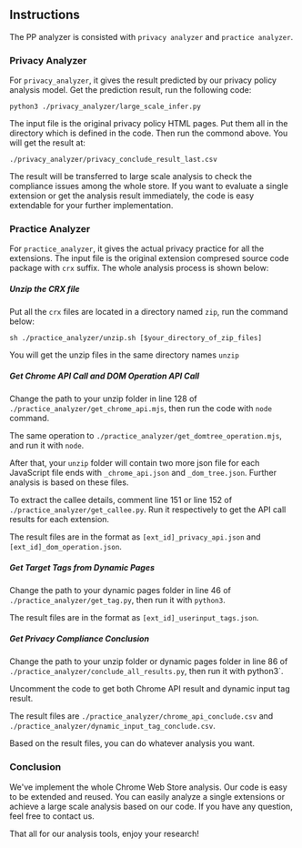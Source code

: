 ## Instructions

The PP analyzer is consisted with `privacy analyzer` and `practice analyzer`. 

### Privacy Analyzer
For `privacy_analyzer`, it gives the result predicted by our privacy policy analysis model.
Get the prediction result, run the following code:
```
python3 ./privacy_analyzer/large_scale_infer.py
```
The input file is the original privacy policy HTML pages. Put them all in the directory which is defined in the code. Then run the commond above.
You will get the result at:
```
./privacy_analyzer/privacy_conclude_result_last.csv
```
The result will be transferred to large scale analysis to check the compliance issues among the whole store.
If you want to evaluate a single extension or get the analysis result immediately, the code is easy extendable for your further implementation.

### Practice Analyzer
For `practice_analyzer`, it gives the actual privacy practice for all the extensions.
The input file is the original extension compresed source code package with `crx` suffix.
The whole analysis process is shown below:
##### Unzip the CRX file
Put all the `crx` files are located in a directory named `zip`, run the command below:
```
sh ./practice_analyzer/unzip.sh [$your_directory_of_zip_files]
```
You will get the unzip files in the same directory names `unzip`
##### Get Chrome API Call and DOM Operation API Call
Change the path to your unzip folder in line 128 of `./practice_analyzer/get_chrome_api.mjs`, then run the code with `node` command.

The same operation to `./practice_analyzer/get_domtree_operation.mjs`, and run it with `node`.

After that, your `unzip` folder will contain two more json file for each JavaScript file ends with `_chrome_api.json` and `_dom_tree.json`. Further analysis is based on these files.

To extract the callee details, comment line 151 or line 152 of `./practice_analyzer/get_callee.py`. Run it respectively to get the API call results for each extension.

The result files are in the format as `[ext_id]_privacy_api.json` and `[ext_id]_dom_operation.json`.

##### Get Target Tags from Dynamic Pages
Change the path to your dynamic pages folder in line 46 of `./practice_analyzer/get_tag.py`, then run it with `python3`.

The result files are in the format as `[ext_id]_userinput_tags.json`.

##### Get Privacy Compliance Conclusion
Change the path to your unzip folder or dynamic pages folder in line 86 of `./practice_analyzer/conclude_all_results.py`, then run it with  python3`.

Uncomment the code to get both Chrome API result and dynamic input tag result.

The result files are `./practice_analyzer/chrome_api_conclude.csv` and `./practice_analyzer/dynamic_input_tag_conclude.csv`.

Based on the result files, you can do whatever analysis you want. 

### Conclusion
We've implement the whole Chrome Web Store analysis. Our code is easy to be extended and reused.
You can easily analyze a single extensions or achieve a large scale analysis based on our code.
If you have any question, feel free to contact us.

That all for our analysis tools, enjoy your research!
